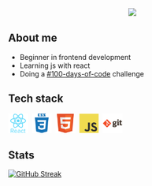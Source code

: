 <div id="header" align="center">
  <img src="https://media.giphy.com/media/v1.Y2lkPTc5MGI3NjExbDBocnZoNWhsZ2I2ZDg0MDNrcDBneDY0bnV2ODQxc3UyZW1udnhhYSZlcD12MV9pbnRlcm5hbF9naWZfYnlfaWQmY3Q9Zw/Pla0PNdXVHbqlEmiy4/giphy.gif" width="300"/>
</div>

<div id="about-me">
  <h2>About me</h2>
  
  - Beginner in frontend development
  - Learning js with react
  - Doing a <a href="https://github.com/mulundapm/100DaysOfCode">#100-days-of-code</a> challenge
  </a>
<h2>Tech stack</h2>
  <div>
    <img src="https://github.com/devicons/devicon/blob/master/icons/react/react-original-wordmark.svg" title="React" alt="React" width="40" height="40"/>&nbsp;
    <img src="https://github.com/devicons/devicon/blob/master/icons/css3/css3-plain-wordmark.svg"  title="CSS3" alt="CSS" width="40" height="40"/>&nbsp;
    <img src="https://github.com/devicons/devicon/blob/master/icons/html5/html5-original.svg" title="HTML5" alt="HTML" width="40" height="40"/>&nbsp;
    <img src="https://github.com/devicons/devicon/blob/master/icons/javascript/javascript-original.svg" title="JavaScript" alt="JavaScript" width="40" height="40"/>&nbsp;
    <img src="https://github.com/devicons/devicon/blob/master/icons/git/git-original-wordmark.svg" title="Git" **alt="Git" width="40" height="40"/>
  </div>
<h2>Stats</h2>
<a href="https://git.io/streak-stats"><img src="https://github-readme-streak-stats.herokuapp.com?user=mulundapm&theme=dark&hide_border=true" alt="GitHub Streak" /></a>
